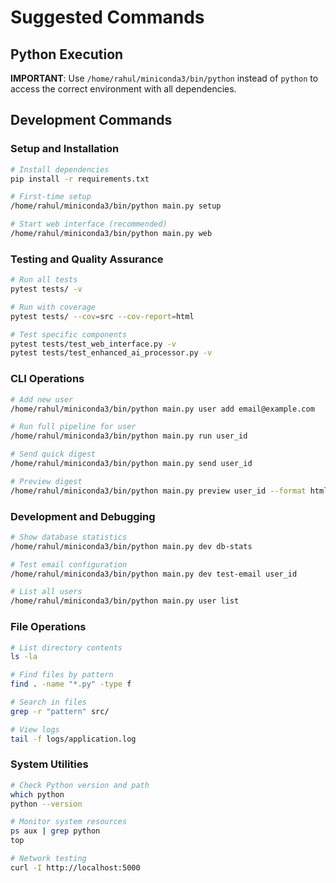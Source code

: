 # Suggested Commands

## Python Execution
**IMPORTANT**: Use `/home/rahul/miniconda3/bin/python` instead of `python` to access the correct environment with all dependencies.

## Development Commands

### Setup and Installation
```bash
# Install dependencies
pip install -r requirements.txt

# First-time setup
/home/rahul/miniconda3/bin/python main.py setup

# Start web interface (recommended)
/home/rahul/miniconda3/bin/python main.py web
```

### Testing and Quality Assurance
```bash
# Run all tests
pytest tests/ -v

# Run with coverage
pytest tests/ --cov=src --cov-report=html

# Test specific components
pytest tests/test_web_interface.py -v
pytest tests/test_enhanced_ai_processor.py -v
```

### CLI Operations
```bash
# Add new user
/home/rahul/miniconda3/bin/python main.py user add email@example.com

# Run full pipeline for user
/home/rahul/miniconda3/bin/python main.py run user_id

# Send quick digest
/home/rahul/miniconda3/bin/python main.py send user_id

# Preview digest
/home/rahul/miniconda3/bin/python main.py preview user_id --format html
```

### Development and Debugging
```bash
# Show database statistics
/home/rahul/miniconda3/bin/python main.py dev db-stats

# Test email configuration
/home/rahul/miniconda3/bin/python main.py dev test-email user_id

# List all users
/home/rahul/miniconda3/bin/python main.py user list
```

### File Operations
```bash
# List directory contents
ls -la

# Find files by pattern  
find . -name "*.py" -type f

# Search in files
grep -r "pattern" src/

# View logs
tail -f logs/application.log
```

### System Utilities
```bash
# Check Python version and path
which python
python --version

# Monitor system resources
ps aux | grep python
top

# Network testing
curl -I http://localhost:5000
```